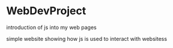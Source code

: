 # WebDevProject
introduction of js into my web pages

simple website showing how js is used to interact with websitess